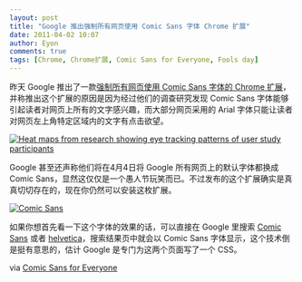 ```yaml
---
layout: post
title: "Google 推出强制所有网页使用 Comic Sans 字体 Chrome 扩展"
date: 2011-04-02 10:07
author: Eyon
comments: true
tags: [Chrome, Chrome扩展, Comic Sans for Everyone, Fools day]
---
```

昨天 Google 推出了一款[强制所有网页使用 Comic Sans 字体的 Chrome 扩展](https://chrome.google.com/webstore/detail/inoibihbncpenbmllpjoonoaadechdng)，并称推出这个扩展的原因是因为经过他们的调查研究发现 Comic Sans 字体能够引起读者对网页上所有的文字感兴趣，而大部分网页采用的 Arial 字体只能让读者对网页左上角特定区域内的文字有点击欲望。

<a href="http://img.chromi.org/2011/04/Heat-maps-from-research-showing-eye-tracking-patterns-of-user-study-participants.png">![](http://img.chromi.org/2011/04/Heat-maps-from-research-showing-eye-tracking-patterns-of-user-study-participants.png "Heat maps from research showing eye tracking patterns of user study participants")</a>

Google 甚至还声称他们将在4月4日将 Google 所有网页上的默认字体都换成 Comic Sans，显然这仅仅是一个愚人节玩笑而已。不过发布的这个扩展确实是真真切切存在的，现在你仍然可以安装这枚扩展。

<a href="http://img.chromi.org/2011/04/Comic-Sans.png">![](http://img.chromi.org/2011/04/Comic-Sans.png "Comic Sans")</a>

如果你想首先看一下这个字体的效果的话，可以直接在 Google 里搜索 [Comic Sans](http://www.google.com/search?hl=en&safe=strict&q=comic+sans&btnG=Search&aq=f&aqi=&aql=&oq=&gs_rfai=) 或者 [helvetica](http://www.google.com/search?hl=en&safe=strict&q=helvetica&btnG=Search&aq=f&aqi=&aql=&oq=&gs_rfai=)，搜索结果页中就会以 Comic Sans 字体显示，这个技术倒是挺有意思的，估计 Google 是专门为这两个页面写了一个 CSS。

via [Comic Sans for Everyone](http://www.google.com/landing/csfe/#research)
